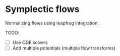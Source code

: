 # Symplectic flows

Normalizing flows using leapfrog integration.

TODO:

- [ ] Use ODE solvers
- [ ] Add multiple potentials (multiple flow transforms)